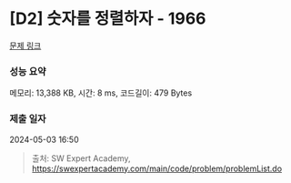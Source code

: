 # [D2] 숫자를 정렬하자 - 1966 

[문제 링크](https://swexpertacademy.com/main/code/problem/problemDetail.do?contestProbId=AV5PrmyKAWEDFAUq) 

### 성능 요약

메모리: 13,388 KB, 시간: 8 ms, 코드길이: 479 Bytes

### 제출 일자

2024-05-03 16:50



> 출처: SW Expert Academy, https://swexpertacademy.com/main/code/problem/problemList.do